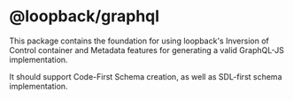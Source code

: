 # @loopback/graphql

This package contains the foundation for using loopback's Inversion of Control container and Metadata features for generating a valid GraphQL-JS implementation.

It should support Code-First Schema creation, as well as SDL-first schema implementation.
